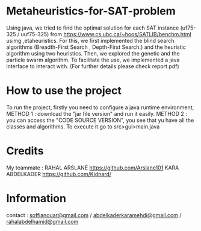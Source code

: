 # Metaheuristics-for-SAT-problem
Using java, we tried to find the optimal solution for each SAT instance (uf75-325 / uuf75-325) from https://www.cs.ubc.ca/~hoos/SATLIB/benchm.html usimg ,etaheuristics.
For this, we first implemented the blind search algorithms (Breadth-First Search , Depth-First Search.) and the heuristic algorithm using two heuristics. 
Then, we explored the genetic and the particle swarm algorithm.
To facilitate the use, we implemented a java interface to interact with.
(For further details please check report.pdf)

# How to use the project
To run the project, firstly you need to configure a java runtime environment,
METHOD 1 : download the "jar file version" and run it easily.
METHOD 2 : you can access the "CODE SOURCE VERSION", you see that yu have all the classes and algorithms. To execute it go to src>gui>main.java

# Credits
My teammate : 
  RAHAL ARSLANE https://github.com/Arslane101
  KARA ABDELKADER https://github.com/Kidnard/
  
# Information
contact : 
        soffianouar@gmail.com / abdelkaderkaramehdi@gmail.com / rahalabdelhamid@gmail.com

